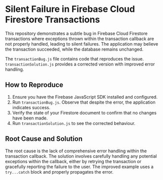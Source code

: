 # Silent Failure in Firebase Cloud Firestore Transactions

This repository demonstrates a subtle bug in Firebase Cloud Firestore transactions where exceptions thrown within the transaction callback are not properly handled, leading to silent failures. The application may believe the transaction succeeded, while the database remains unchanged.

The `transactionBug.js` file contains code that reproduces the issue.  `transactionSolution.js` provides a corrected version with improved error handling.

## How to Reproduce

1.  Ensure you have the Firebase JavaScript SDK installed and configured.
2.  Run `transactionBug.js`. Observe that despite the error, the application indicates success.
3.  Verify the state of your Firestore document to confirm that no changes have been made.
4.  Run `transactionSolution.js` to see the corrected behaviour.

## Root Cause and Solution

The root cause is the lack of comprehensive error handling within the transaction callback.  The solution involves carefully handling any potential exceptions within the callback, either by retrying the transaction or gracefully reporting the failure to the user.  The improved example uses a `try...catch` block and properly propagates the error.